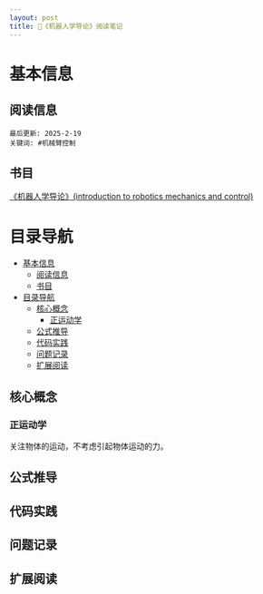 ```yaml
---
layout: post
title: 👋《机器人学导论》阅读笔记
---
```

# 基本信息
## 阅读信息
`最后更新: 2025-2-19`  
`关键词: #机械臂控制`
<!--more-->
## 书目
[《机器人学导论》(introduction to robotics mechanics and control)](https://z-library.sk/book/18192065/4684aa/%E6%9C%BA%E5%99%A8%E4%BA%BA%E5%AD%A6%E5%AF%BC%E8%AE%BA-introduction-to-robotics-mechanics-and-control.html) 

# 目录导航
- [基本信息](#基本信息)
  - [阅读信息](#阅读信息)
  - [书目](#书目)
- [目录导航](#目录导航)
  - [核心概念](#核心概念)
    - [正运动学](#正运动学)
  - [公式推导](#公式推导)
  - [代码实践](#代码实践)
  - [问题记录](#问题记录)
  - [扩展阅读](#扩展阅读)

## 核心概念
### 正运动学
关注物体的运动，不考虑引起物体运动的力。


## 公式推导

## 代码实践

## 问题记录

## 扩展阅读


